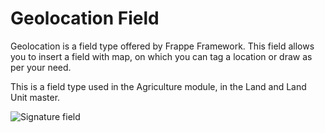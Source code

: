 # Geolocation Field

Geolocation is a field type offered by Frappe Framework. This field allows you to insert a field with map, on which you can tag a location or draw as per your need.

This is a field type used in the Agriculture module, in the Land and Land Unit master.

<img alt="Signature field" class="screenshot" src="{{docs_base_url}}/assets/img/articles/geolocation-field.png">